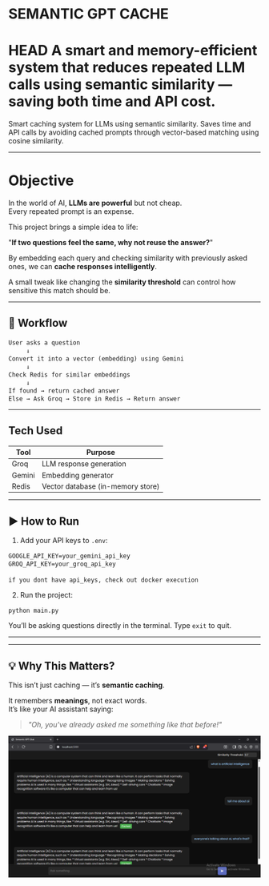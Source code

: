 
# SEMANTIC GPT CACHE

HEAD
A smart and memory-efficient system that reduces repeated LLM calls using semantic similarity — saving both time and API cost.
=======
Smart caching system for LLMs using semantic similarity.
Saves time and API calls by avoiding cached prompts through vector-based matching using cosine similarity.


---

# Objective

In the world of AI, **LLMs are powerful** but not cheap.  
Every repeated prompt is an expense.

This project brings a simple idea to life:

 "**If two questions feel the same, why not reuse the answer?**"

By embedding each query and checking similarity with previously asked ones, we can **cache responses intelligently**.

A small tweak like changing the **similarity threshold** can control how sensitive this match should be.

---

## 🔄 Workflow

```
User asks a question
     ↓
Convert it into a vector (embedding) using Gemini
     ↓
Check Redis for similar embeddings
     ↓
If found → return cached answer
Else → Ask Groq → Store in Redis → Return answer
```

---

##  Tech Used

| Tool     | Purpose                  |
|----------|---------------------------|
| Groq   | LLM response generation |
| Gemini | Embedding generator      |
| Redis  | Vector database (in-memory store) |

---

## ▶️ How to Run

1. Add your API keys to `.env`:
```
GOOGLE_API_KEY=your_gemini_api_key
GROQ_API_KEY=your_groq_api_key

if you dont have api_keys, check out docker execution
```

2. Run the project:
```
python main.py

```

You’ll be asking questions directly in the terminal. Type `exit` to quit.

---


---

## 💡 Why This Matters?

This isn’t just caching — it’s **semantic caching**.

It remembers **meanings**, not exact words.  
It’s like your AI assistant saying:  
> _"Oh, you've already asked me something like that before!"_


![alt text](image.png)
